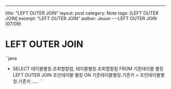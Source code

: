 ---
title: "LEFT OUTER JOIN"
layout: post
category: Note
tags: [LEFT OUTER JOIN]
excerpt: "LEFT OUTER JOIN"
author: Jeuun
---LEFT OUTER JOIN (07/09)

# LEFT OUTER JOIN
``java
- SELECT
테이블별칭.조회할칼럼,
테이블별칭.조회할칼럼
FROM 기준테이블 별칭
LEFT OUTER JOIN 조인테이블 별칭 ON 기준테이블별칭.기준키 = 조인테이블별칭.기준키 .....
``
